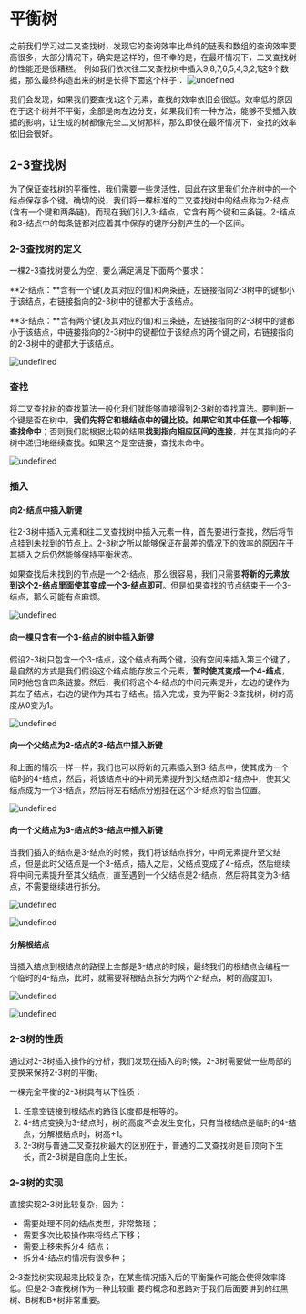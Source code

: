 # 平衡树
之前我们学习过二叉查找树，发现它的查询效率比单纯的链表和数组的查询效率要高很多，大部分情况下，确实是这样的，但不幸的是，在最坏情况下，二叉查找树的性能还是很糟糕。
例如我们依次往二叉查找树中插入9,8,7,6,5,4,3,2,1这9个数据，那么最终构造出来的树是长得下面这个样子：
![undefined](http://ww1.sinaimg.cn/large/005PyHfLly1gfal02ihe2j30pe0h9gnk.jpg)

我们会发现，如果我们要查找`1`这个元素，查找的效率依旧会很低。效率低的原因在于这个树并不平衡，全部是向左边分支，如果我们有一种方法，能够不受插入数据的影响，让生成的树都像完全二叉树那样，那么即使在最坏情况下，查找的效率依旧会很好。

## 2-3查找树
为了保证查找树的平衡性，我们需要一些灵活性，因此在这里我们允许树中的一个结点保存多个键。确切的说，我们将一棵标准的二叉查找树中的结点称为2-结点(含有一个键和两条链)，而现在我们引入3-结点，它含有两个键和三条链。2-结点和3-结点中的每条链都对应着其中保存的键所分割产生的一个区间。

### 2-3查找树的定义
一棵2-3查找树要么为空，要么满足满足下面两个要求：

**2-结点：**含有一个键(及其对应的值)和两条链，左链接指向2-3树中的键都小于该结点，右链接指向的2-3树中的键都大于该结点。

**3-结点：**含有两个键(及其对应的值)和三条链，左链接指向的2-3树中的键都小于该结点，中链接指向的2-3树中的键都位于该结点的两个键之间，右链接指向的2-3树中的键都大于该结点。

![undefined](http://ww1.sinaimg.cn/large/005PyHfLly1gfaqky8jf0j30pl0c1gni.jpg)

### 查找
将二叉查找树的查找算法一般化我们就能够直接得到2-3树的查找算法。要判断一个键是否在树中，**我们先将它和根结点中的键比较。如果它和其中任意一个相等，查找命中**；否则我们就根据比较的结果**找到指向相应区间的连接**，并在其指向的子树中递归地继续查找。如果这个是空链接，查找未命中。

![undefined](http://ww1.sinaimg.cn/large/005PyHfLly1gfbce7y0q9j30h00nz0vr.jpg)

### 插入
#### 向2-结点中插入新键
往2-3树中插入元素和往二叉查找树中插入元素一样，首先要进行查找，然后将节点挂到未找到的节点上。2-3树之所以能够保证在最差的情况下的效率的原因在于其插入之后仍然能够保持平衡状态。

如果查找后未找到的节点是一个2-结点，那么很容易，我们只需要**将新的元素放到这个2-结点里面使其变成一个3-结点即可**。但是如果查找的节点结束于一个3-结点，那么可能有点麻烦。

![undefined](http://ww1.sinaimg.cn/large/005PyHfLly1gfbchal6w5j30mf0p0ae8.jpg)

#### 向一棵只含有一个3-结点的树中插入新键
假设2-3树只包含一个3-结点，这个结点有两个键，没有空间来插入第三个键了，最自然的方式是我们假设这个结点能存放三个元素，**暂时使其变成一个4-结点**，同时他包含四条链接。然后，我们将这个4-结点的中间元素提升，左边的键作为其左子结点，右边的键作为其右子结点。插入完成，变为平衡2-3查找树，树的高度从0变为1。

![undefined](http://ww1.sinaimg.cn/large/005PyHfLly1gfbcjkuxncj30q50ehgne.jpg)

#### 向一个父结点为2-结点的3-结点中插入新键
和上面的情况一样一样，我们也可以将新的元素插入到3-结点中，使其成为一个临时的4-结点，然后，将该结点中的中间元素提升到父结点即2-结点中，使其父结点成为一个3-结点，然后将左右结点分别挂在这个3-结点的恰当位置。

![undefined](http://ww1.sinaimg.cn/large/005PyHfLly1gfbculwbzpj30kk0no41y.jpg)

####  向一个父结点为3-结点的3-结点中插入新键
当我们插入的结点是3-结点的时候，我们将该结点拆分，中间元素提升至父结点，但是此时父结点是一个3-结点，插入之后，父结点变成了4-结点，然后继续将中间元素提升至其父结点，直至遇到一个父结点是2-结点，然后将其变为3-结点，不需要继续进行拆分。

![undefined](http://ww1.sinaimg.cn/large/005PyHfLly1gfbcwgrz3tj30kf0obadh.jpg)

![undefined](http://ww1.sinaimg.cn/large/005PyHfLly1gfbcxbfj22j30jv0fo0us.jpg)

#### 分解根结点
当插入结点到根结点的路径上全部是3-结点的时候，最终我们的根结点会编程一个临时的4-结点，此时，就需要将根结点拆分为两个2-结点，树的高度加1。

![undefined](http://ww1.sinaimg.cn/large/005PyHfLly1gfbcyumus1j30sy0hndio.jpg)

![undefined](http://ww1.sinaimg.cn/large/005PyHfLly1gfbcz54srbj30q80okjv7.jpg)

### 2-3树的性质
通过对2-3树插入操作的分析，我们发现在插入的时候，2-3树需要做一些局部的变换来保持2-3树的平衡。

一棵完全平衡的2-3树具有以下性质：
1. 任意空链接到根结点的路径长度都是相等的。
2. 4-结点变换为3-结点时，树的高度不会发生变化，只有当根结点是临时的4-结点，分解根结点时，树高+1。 
3. 2-3树与普通二叉查找树最大的区别在于，普通的二叉查找树是自顶向下生长，而2-3树是自底向上生长。

###  2-3树的实现
直接实现2-3树比较复杂，因为：
- 需要处理不同的结点类型，非常繁琐；
- 需要多次比较操作来将结点下移；
- 需要上移来拆分4-结点；
- 拆分4-结点的情况有很多种；

2-3查找树实现起来比较复杂，在某些情况插入后的平衡操作可能会使得效率降低。但是2-3查找树作为一种比较重
要的概念和思路对于我们后面要讲到的红黑树、B树和B+树非常重要。